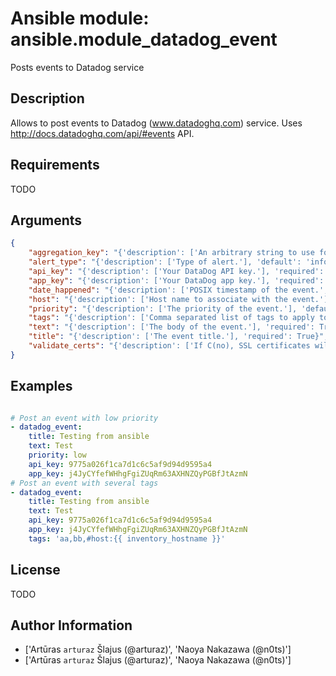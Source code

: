 # Ansible module: ansible.module_datadog_event


Posts events to Datadog  service

## Description

Allows to post events to Datadog (www.datadoghq.com) service.
Uses http://docs.datadoghq.com/api/#events API.

## Requirements

TODO

## Arguments

``` json
{
    "aggregation_key": "{'description': ['An arbitrary string to use for aggregation.']}",
    "alert_type": "{'description': ['Type of alert.'], 'default': 'info', 'choices': ['error', 'warning', 'info', 'success']}",
    "api_key": "{'description': ['Your DataDog API key.'], 'required': True}",
    "app_key": "{'description': ['Your DataDog app key.'], 'required': True, 'version_added': '2.2'}",
    "date_happened": "{'description': ['POSIX timestamp of the event.', 'Default value is now.'], 'default': 'now'}",
    "host": "{'description': ['Host name to associate with the event.'], 'default': '{{ ansible_hostname }}', 'version_added': '2.4'}",
    "priority": "{'description': ['The priority of the event.'], 'default': 'normal', 'choices': ['normal', 'low']}",
    "tags": "{'description': ['Comma separated list of tags to apply to the event.']}",
    "text": "{'description': ['The body of the event.'], 'required': True}",
    "title": "{'description': ['The event title.'], 'required': True}",
    "validate_certs": "{'description': ['If C(no), SSL certificates will not be validated. This should only be used on personally controlled sites using self-signed certificates.'], 'type': 'bool', 'default': True, 'version_added': '1.5.1'}",
}
```

## Examples


``` yaml

# Post an event with low priority
- datadog_event:
    title: Testing from ansible
    text: Test
    priority: low
    api_key: 9775a026f1ca7d1c6c5af9d94d9595a4
    app_key: j4JyCYfefWHhgFgiZUqRm63AXHNZQyPGBfJtAzmN
# Post an event with several tags
- datadog_event:
    title: Testing from ansible
    text: Test
    api_key: 9775a026f1ca7d1c6c5af9d94d9595a4
    app_key: j4JyCYfefWHhgFgiZUqRm63AXHNZQyPGBfJtAzmN
    tags: 'aa,bb,#host:{{ inventory_hostname }}'

```

## License

TODO

## Author Information
  - ['Artūras `arturaz` Šlajus (@arturaz)', 'Naoya Nakazawa (@n0ts)']
  - ['Artūras `arturaz` Šlajus (@arturaz)', 'Naoya Nakazawa (@n0ts)']
